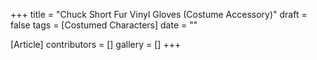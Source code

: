 +++
title = "Chuck Short Fur Vinyl Gloves (Costume Accessory)"
draft = false
tags = [Costumed Characters]
date = ""

[Article]
contributors = []
gallery = []
+++